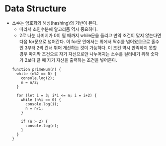 # Data Structure
- 소수는 암호화와 해싱(hashing)의 기반이 된다.
  - 따라서 소인수분해 알고리즘 역시 중요하다.
  - 2로 나눈 나머지가 0이 될 때까지 while문을 돌리고 만약 조건이 맞지 않는다면 다음 for문으로 넘어간다. 이 for문 안에서는 위에서 짝수를 넘어왔으므로 홀수인 3부터 2씩 건너 뛰어 계산하는 것이 가능하다. 이 조건 역시 만족하지 못할 경우 마지막 조건으로 자기 자신으로만 나누어지는 소수를 걸러내기 위해 숫자가 2보다 클 때 자기 자신을 출력하는 조건을 넣어준다.
  ```
  function primeNum(n) {
    while (n%2 == 0) {
      console.log(2);
      n = n/2;
    }

    for (let i = 3; i*i <= n; i = i+2) {
      while (n%i == 0) {
        console.log(i);
        n = n/i;
      }

      if (n > 2) {
        console.log(n);
      }
    }
  }
  ```